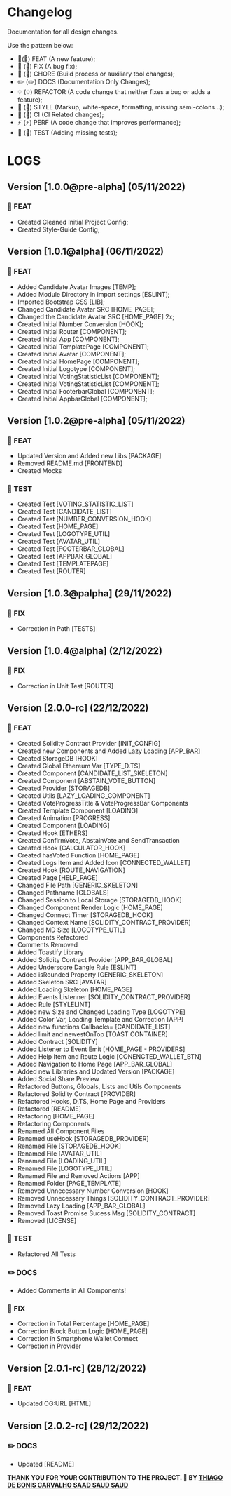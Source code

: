 # Changelog

Documentation for all design changes.

Use the pattern below:

- 🎸(:guitar:) FEAT (A new feature);
- 🐛 (:bug:) FIX (A bug fix);
- 🤖 (:robot:) CHORE (Build process or auxiliary tool changes);
- ✏️ (:pencil2:) DOCS (Documentation Only Changes);
- 💡 (:bulb:) REFACTOR (A code change that neither fixes a bug or adds a feature);
- 💄 (:lipstick:) STYLE (Markup, white-space, formatting, missing semi-colons...);
- 🎡 (:ferris_wheel:) CI (CI Related changes);
- ⚡ (:zap:) PERF (A code change that improves performance);
- 💍 (:ring:) TEST (Adding missing tests);

# LOGS

## Version [1.0.0@pre-alpha] (05/11/2022)

### :guitar: FEAT

- Created Cleaned Initial Project Config;
- Created Style-Guide Config;

## Version [1.0.1@alpha] (06/11/2022)

### :guitar: FEAT

- Added Candidate Avatar Images [TEMP];
- Added Module Directory in import settings [ESLINT];
- Imported Bootstrap CSS [LIB];
- Changed Candidate Avatar SRC [HOME_PAGE];
- Changed the Candidate Avatar SRC [HOME_PAGE] 2x;
- Created Initial Number Conversion [HOOK];
- Created Initial Router [COMPONENT];
- Created Initial App [COMPONENT];
- Created Initial TemplatePage [COMPONENT];
- Created Initial Avatar [COMPONENT];
- Created Initial HomePage [COMPONENT];
- Created Initial Logotype [COMPONENT];
- Created Initial VotingStatisticList [COMPONENT];
- Created Initial VotingStatisticList [COMPONENT];
- Created Initial FooterbarGlobal [COMPONENT];
- Created Initial AppbarGlobal [COMPONENT];

## Version [1.0.2@pre-alpha] (05/11/2022)

### :guitar: FEAT

- Updated Version and Added new Libs [PACKAGE]
- Removed README.md [FRONTEND]
- Created Mocks

### :ring: TEST

- Created Test [VOTING_STATISTIC_LIST]
- Created Test [CANDIDATE_LIST]
- Created Test [NUMBER_CONVERSION_HOOK]
- Created Test [HOME_PAGE]
- Created Test [LOGOTYPE_UTIL]
- Created Test [AVATAR_UTIL]
- Created Test [FOOTERBAR_GLOBAL]
- Created Test [APPBAR_GLOBAL]
- Created Test [TEMPLATEPAGE]
- Created Test [ROUTER]

## Version [1.0.3@palpha] (29/11/2022)

### :bug: FIX

- Correction in Path [TESTS]

## Version [1.0.4@alpha] (2/12/2022)

### :bug: FIX

- Correction in Unit Test [ROUTER]

## Version [2.0.0-rc] (22/12/2022)

### :guitar: FEAT

- Created Solidity Contract Provider [INIT_CONFIG]
- Created new Components and Added Lazy Loading [APP_BAR]
- Created StorageDB [HOOK]
- Created Global Ethereum Var [TYPE_D.TS]
- Created Component [CANDIDATE_LIST_SKELETON]
- Created Component [ABSTAIN_VOTE_BUTTON]
- Created Provider [STORAGEDB]
- Created Utils [LAZY_LOADING_COMPONENT]
- Created VoteProgressTitle & VoteProgressBar Components
- Created Template Component [LOADING]
- Created Animation [PROGRESS]
- Created Component [LOADING]
- Created Hook [ETHERS]
- Created ConfirmVote, AbstainVote and SendTransaction
- Created Hook [CALCULATOR_HOOK]
- Created hasVoted Function [HOME_PAGE]
- Created Logs Item and Added Icon [CONNECTED_WALLET]
- Created Hook [ROUTE_NAVIGATION]
- Created Page [HELP_PAGE]
- Changed File Path [GENERIC_SKELETON]
- Changed Pathname [GLOBALS]
- Changed Session to Local Storage [STORAGEDB_HOOK]
- Changed Component Render Logic [HOME_PAGE]
- Changed Connect Timer [STORAGEDB_HOOK]
- Changed Context Name [SOLIDITY_CONTRACT_PROVIDER]
- Changed MD Size [LOGOTYPE_UTIL]
- Components Refactored
- Comments Removed
- Added Toastify Library
- Added Solidity Contract Provider [APP_BAR_GLOBAL]
- Added Underscore Dangle Rule [ESLINT]
- Added isRounded Property [GENERIC_SKELETON]
- Added Skeleton SRC [AVATAR]
- Added Loading Skeleton [HOME_PAGE]
- Added Events Listenner [SOLIDITY_CONTRACT_PROVIDER]
- Added Rule [STYLELINT]
- Added new Size and Changed Loading Type [LOGOTYPE]
- Added Color Var, Loading Template and Correction [APP]
- Added new functions Callbacks= [CANDIDATE_LIST]
- Added limit and newestOnTop [TOAST CONTAINER]
- Added Contract [SOLIDITY]
- Added Listener to Event Emit [HOME_PAGE - PROVIDERS]
- Added Help Item and Route Logic [CONENCTED_WALLET_BTN]
- Added Navigation to Home Page [APP_BAR_GLOBAL]
- Added new Libraries and Updated Version [PACKAGE]
- Added Social Share Preview
- Refactored Buttons, Globals, Lists and Utils Components
- Refactored Solidity Contract [PROVIDER]
- Refactored Hooks, D.TS, Home Page and Providers
- Refactored [README]
- Refactoring [HOME_PAGE]
- Refactoring Components
- Renamed All Component Files
- Renamed useHook [STORAGEDB_PROVIDER]
- Renamed File [STORAGEDB_HOOK]
- Renamed File [AVATAR_UTIL]
- Renamed File [LOADING_UTIL]
- Renamed File [LOGOTYPE_UTIL]
- Renamed File and Removed Actions [APP]
- Renamed Folder [PAGE_TEMPLATE]
- Removed Unnecessary Number Conversion [HOOK]
- Removed Unnecessary Things [SOLIDITY_CONTRACT_PROVIDER]
- Removed Lazy Loading [APP_BAR_GLOBAL]
- Removed Toast Promise Sucess Msg [SOLIDITY_CONTRACT]
- Removed [LICENSE]

### :ring: TEST

- Refactored All Tests

### :pencil2: DOCS

- Added Comments in All Components!

### :bug: FIX

- Correction in Total Percentage [HOME_PAGE]
- Correction Block Button Logic [HOME_PAGE]
- Correction in Smartphone Wallet Connect
- Correction in Provider

## Version [2.0.1-rc] (28/12/2022)

### :guitar: FEAT

- Updated OG:URL [HTML]

## Version [2.0.2-rc] (29/12/2022)

### :pencil2: DOCS

- Updated [README]

**THANK YOU FOR YOUR CONTRIBUTION TO THE PROJECT. 💖
BY [THIAGO DE BONIS CARVALHO SAAD SAUD SAUD](https://www.linkedin.com/in/thiagosaud/)**
